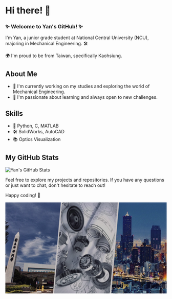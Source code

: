 # Hi there! 👋
### ✨ Welcome to Yan's GitHub! ✨

I'm Yan, a junior grade student at National Central University (NCU), majoring in Mechanical Engineering. 🛠️

🌍 I'm proud to be from Taiwan, specifically Kaohsiung.

## About Me
- 🔭 I'm currently working on my studies and exploring the world of Mechanical Engineering.
- 🌱 I'm passionate about learning and always open to new challenges.


## Skills
- 🚀 Python, C, MATLAB
- 🛠️ SolidWorks, AutoCAD
- 📚 Optics Visualization

## My GitHub Stats
![Yan's GitHub Stats](https://github-readme-stats.vercel.app/api?username=yan-profile&show_icons=true&theme=blue-green)

Feel free to explore my projects and repositories. If you have any questions or just want to chat, don't hesitate to reach out!

Happy coding! 🚀

![image](https://github.com/Yanxxx7979/Yanxxx7979/blob/main/S__9412646.jpg)


